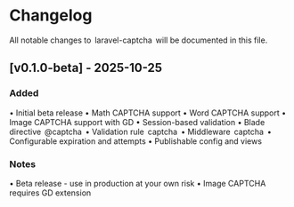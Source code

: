 # Changelog

All notable changes to ⁠ laravel-captcha ⁠ will be documented in this file.

## [v0.1.0-beta] - 2025-10-25

### Added
•⁠  ⁠Initial beta release
•⁠  ⁠Math CAPTCHA support
•⁠  ⁠Word CAPTCHA support
•⁠  ⁠Image CAPTCHA support with GD
•⁠  ⁠Session-based validation
•⁠  ⁠Blade directive ⁠ @captcha ⁠
•⁠  ⁠Validation rule ⁠ captcha ⁠
•⁠  ⁠Middleware ⁠ captcha ⁠
•⁠  ⁠Configurable expiration and attempts
•⁠  ⁠Publishable config and views

### Notes
•⁠  ⁠Beta release - use in production at your own risk
•⁠  ⁠Image CAPTCHA requires GD extension

